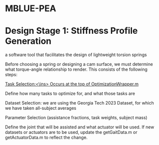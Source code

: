 # MBLUE-PEA

# Design Stage 1: Stiffness Profile Generation
a software tool that facilitates the design of lightweight torsion springs

Before choosing a spring or designing a cam surface, we must determine what torque-angle relationship to render. This consists of the following steps: 

<ins>Task Selection:<\ins> Occurs at the top of OptimizationWrapper.m

  Define how many tasks to optimize for, and what those tasks are

  Dataset Selection: we are using the Georgia Tech 2023 Dataset, for which we have taken all-subject averages

  Parameter Selection (assistance fractions, task weights, subject mass)

  Define the joint that will be assisted and what actuator will be used. 
  If new datasets or actuators are to be used, update the getGaitData.m or getActuatorData.m to reflect the change. 
